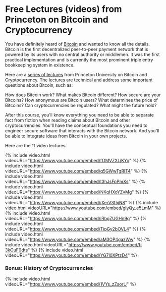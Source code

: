 # Free Lectures (videos) from Princeton on Bitcoin and Cryptocurrency

You have definitely heard of [Bitcoin](https://en.wikipedia.org/wiki/Bitcoin) and wanted to know all the details. Bitcoin is the first decentralized peer-to-peer payment network that is powered by its users with no central authority or middlemen. It was the first practical implementation and is currently the most prominent triple entry bookkeeping system in existence.

Here are a [series of lectures](https://piazza.com/princeton/spring2015/btctech/home) from Princeton University on Bitcoin and Cryptocurrency. The lectures are technical and address some important questions about Bitcoin, such as:

How does Bitcoin work? What makes Bitcoin different? How secure are your Bitcoins? How anonymous are Bitcoin users? What determines the price of Bitcoins? Can cryptocurrencies be regulated? What might the future hold?

After this course, you'll know everything you need to be able to separate fact from fiction when reading claims about Bitcoin and other cryptocurrencies. You'll have the conceptual foundations you need to engineer secure software that interacts with the Bitcoin network. And you'll be able to integrate ideas from Bitcoin in your own projects.

Here are the 11 video lectures.

{% include video.html videoURL="https://www.youtube.com/embed/fOMVZXLjKYo" %}
{% include video.html videoURL="https://www.youtube.com/embed/q5GWwTgRIT4" %}
{% include video.html videoURL="https://www.youtube.com/embed/t3hJsFpPmXs" %}
{% include video.html videoURL="https://www.youtube.com/embed/NKqHXoYZvMg" %}
{% include video.html videoURL="https://www.youtube.com/embed/jXerV3f5jN8" %}
{% include video.html videoURL="https://www.youtube.com/embed/glyQy_e5LmM" %}
{% include video.html videoURL="https://www.youtube.com/embed/IRbgZUGHn9g" %}
{% include video.html videoURL="https://www.youtube.com/embed/TipGy2bOVL4" %}
{% include video.html videoURL="https://www.youtube.com/embed/aM3OP4gazWw" %}
{% include video.html videoURL="https://www.youtube.com/embed/l-3kOuF0dts" %}
{% include video.html videoURL="https://www.youtube.com/embed/YG7l0XPtzD4" %}

### Bonus: History of Cryptocurrencies

{% include video.html videoURL="https://www.youtube.com/embed/1VYs_zZsorU" %}